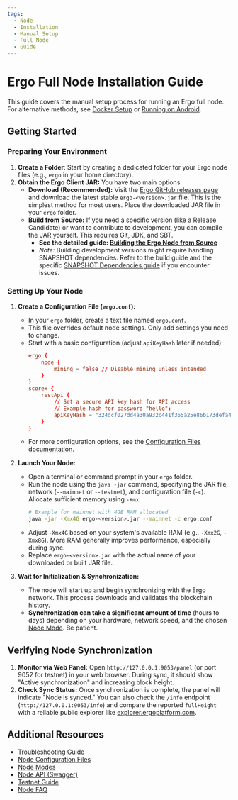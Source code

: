 ```yaml
---
tags:
  - Node
  - Installation
  - Manual Setup
  - Full Node
  - Guide
---
```


# Ergo Full Node Installation Guide

This guide covers the manual setup process for running an Ergo full node. For alternative methods, see [Docker Setup](docker.md) or [Running on Android](node-android.md).

## Getting Started

### Preparing Your Environment

1.  **Create a Folder**: Start by creating a dedicated folder for your Ergo node files (e.g., `ergo` in your home directory).
2.  **Obtain the Ergo Client JAR:** You have two main options:
    *   **Download (Recommended):** Visit the [Ergo GitHub releases page](https://github.com/ergoplatform/ergo/releases/) and download the latest stable `ergo-<version>.jar` file. This is the simplest method for most users. Place the downloaded JAR file in your `ergo` folder.
    *   **Build from Source:** If you need a specific version (like a Release Candidate) or want to contribute to development, you can compile the JAR yourself. This requires Git, JDK, and SBT.
        *   **See the detailed guide: [Building the Ergo Node from Source](build-from-source.md)**
        *   *Note:* Building development versions might require handling SNAPSHOT dependencies. Refer to the build guide and the specific [SNAPSHOT Dependencies guide](snapshot-dependencies.md) if you encounter issues.

### Setting Up Your Node

1.  **Create a Configuration File (`ergo.conf`):**
    *   In your `ergo` folder, create a text file named `ergo.conf`.
    *   This file overrides default node settings. Only add settings you need to change.
    *   Start with a basic configuration (adjust `apiKeyHash` later if needed):
        ```conf
        ergo {
            node {
                mining = false // Disable mining unless intended
            }
        }
        scorex {
            restApi {
                // Set a secure API key hash for API access
                // Example hash for password "hello":
                apiKeyHash = "324dcf027dd4a30a932c441f365a25e86b173defa4b8e58948253471b81b72cf" 
            }
        }
        ```
    *   For more configuration options, see the [Configuration Files documentation](conf.md).

2.  **Launch Your Node:**
    *   Open a terminal or command prompt in your `ergo` folder.
    *   Run the node using the `java -jar` command, specifying the JAR file, network (`--mainnet` or `--testnet`), and configuration file (`-c`). Allocate sufficient memory using `-Xmx`.
        ```bash
        # Example for mainnet with 4GB RAM allocated
        java -jar -Xmx4G ergo-<version>.jar --mainnet -c ergo.conf 
        ```
    *   Adjust `-Xmx4G` based on your system's available RAM (e.g., `-Xmx2G`, `-Xmx8G`). More RAM generally improves performance, especially during sync.
    *   Replace `ergo-<version>.jar` with the actual name of your downloaded or built JAR file.

3.  **Wait for Initialization & Synchronization:**
    *   The node will start up and begin synchronizing with the Ergo network. This process downloads and validates the blockchain history.
    *   **Synchronization can take a significant amount of time** (hours to days) depending on your hardware, network speed, and the chosen [Node Mode](modes.md). Be patient.

## Verifying Node Synchronization

1.  **Monitor via Web Panel:** Open `http://127.0.0.1:9053/panel` (or port 9052 for testnet) in your web browser. During sync, it should show "Active synchronization" and increasing block height.
2.  **Check Sync Status:** Once synchronization is complete, the panel will indicate "Node is synced." You can also check the `/info` endpoint (`http://127.0.0.1:9053/info`) and compare the reported `fullHeight` with a reliable public explorer like [explorer.ergoplatform.com](https://explorer.ergoplatform.com/en/).

## Additional Resources

*   [Troubleshooting Guide](troubleshooting.md)
*   [Node Configuration Files](conf.md)
*   [Node Modes](modes.md)
*   [Node API (Swagger)](swagger.md)
*   [Testnet Guide](testnet.md)
*   [Node FAQ](node-faq.md)
